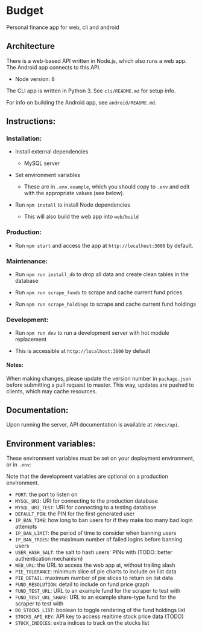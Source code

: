 # Budget

Personal finance app for web, cli and android

## Architecture

There is a web-based API written in Node.js, which also runs a web app. The Android app connects to this API.

- Node version: 8

The CLI app is written in Python 3. See `cli/README.md` for setup info.

For info on building the Android app, see `android/README.md`.

## Instructions:

### Installation:

- Install external dependencies
    - MySQL server

- Set environment variables
    - These are in `.env.example`, which you should copy to `.env` and edit with the appropriate values (see below).

- Run `npm install` to install Node dependencies
	- This will also build the web app into `web/build`

### Production:

- Run `npm start` and access the app at `http://localhost:3000` by default.

### Maintenance:

- Run `npm run install_db` to drop all data and create clean tables in the database

- Run `npm run scrape_funds` to scrape and cache current fund prices

- Run `npm run scrape_holdings` to scrape and cache current fund holdings

### Development:

- Run `npm run dev` to run a development server with hot module replacement

- This is accessible at `http://localhost:3000` by default

#### Notes: 

When making changes, please update the version number in `package.json` before submitting a pull request to master. This way, updates are pushed to clients, which may cache resources.

## Documentation:

Upon running the server, API documentation is available at `/docs/api`.


## Environment variables:

These environment variables must be set on your deployment environment, or in `.env`:

Note that the development variables are optional on a production environment.

- `PORT`: the port to listen on
- `MYSQL_URI`: URI for connecting to the production database
- `MYSQL_URI_TEST`: URI for connecting to a testing database
- `DEFAULT_PIN`: the PIN for the first generated user
- `IP_BAN_TIME`: how long to ban users for if they make too many bad login attempts
- `IP_BAN_LIMIT`: the period of time to consider when banning users
- `IP_BAN_TRIES`: the maximum number of failed logins before banning users
- `USER_HASH_SALT`: the salt to hash users' PINs with (TODO: better authentication mechanism)
- `WEB_URL`: the URL to access the web app at, without trailing slash
- `PIE_TOLERANCE`: minimum slice of pie charts to include on list data
- `PIE_DETAIL`:  maximum number of pie slices to return on list data
- `FUND_RESOLUTION`: detail to include on fund price graph
- `FUND_TEST_URL`: URL to an example fund for the scraper to test with
- `FUND_TEST_URL_SHARE`: URL to an example share-type fund for the scraper to test with
- `DO_STOCKS_LIST`: boolean to toggle rendering of the fund holdings list
- `STOCKS_API_KEY`: API key to access realtime stock price data (TODO)
- `STOCK_INDICES`: extra indices to track on the stocks list
